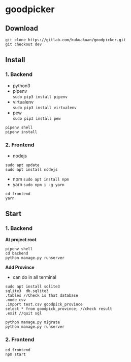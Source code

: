 # goodpicker
## Download 
```
git clone https://gitlab.com/kukuakuan/goodpicker.git
git checkout dev
```
## Install

### 1. Backend

- python3
- pipenv  
  `sudo pip3 install pipenv`
- virtualenv  
  `sudo pip3 install virtualenv`
- pew  
  `sudo pip3 install pew`
```
pipenv shell
pipenv install
```
### 2. Frontend
- nodejs 
 ```
 sudo apt update
 sudo apt install nodejs
 ```
- npm 
 `sudo apt install npm`
- yarn 
 `sudo npm i -g yarn`
```
cd frontend
yarn
```

## Start

### 1. Backend
**At project root**
```
pipenv shell
cd backend
python manage.py runserver
```
**Add Province**
- can do in all terminal
```
sudo apt install sqlite3
sqlite3  db.sqlite3
.tables //Check is that database
.mode csv
.import test.csv goodpick_province
select * from goodpick_province; //check result
.exit //quit sql
```
```
python manage.py migrate
python manage.py runserver
```

### 2. Frontend

```
cd frontend
npm start
```
